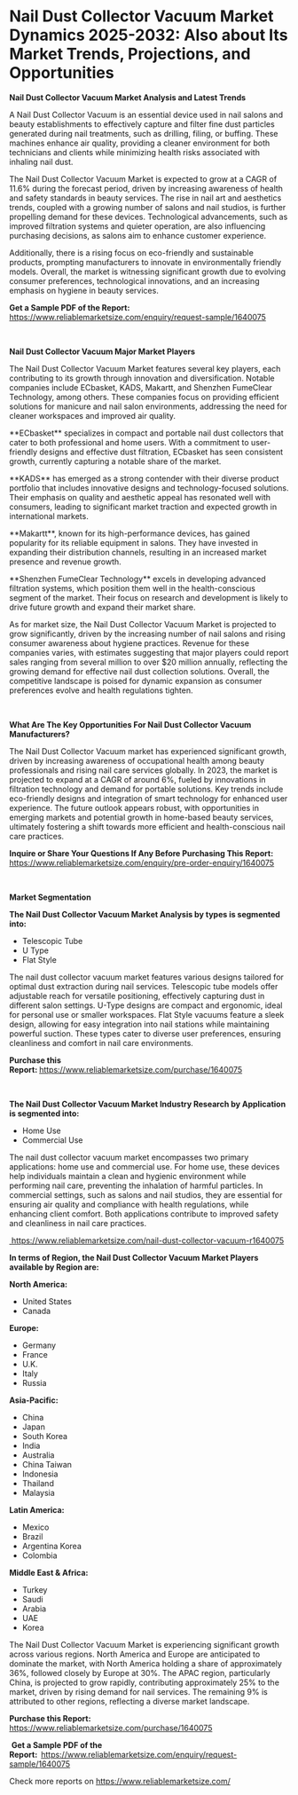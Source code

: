 <p><h1>Nail Dust Collector Vacuum Market Dynamics 2025-2032: Also about Its Market Trends, Projections, and Opportunities</h1></p><p><strong>Nail Dust Collector Vacuum Market Analysis and Latest Trends</strong></p>
<p><p>A Nail Dust Collector Vacuum is an essential device used in nail salons and beauty establishments to effectively capture and filter fine dust particles generated during nail treatments, such as drilling, filing, or buffing. These machines enhance air quality, providing a cleaner environment for both technicians and clients while minimizing health risks associated with inhaling nail dust.</p><p>The Nail Dust Collector Vacuum Market is expected to grow at a CAGR of 11.6% during the forecast period, driven by increasing awareness of health and safety standards in beauty services. The rise in nail art and aesthetics trends, coupled with a growing number of salons and nail studios, is further propelling demand for these devices. Technological advancements, such as improved filtration systems and quieter operation, are also influencing purchasing decisions, as salons aim to enhance customer experience.</p><p>Additionally, there is a rising focus on eco-friendly and sustainable products, prompting manufacturers to innovate in environmentally friendly models. Overall, the market is witnessing significant growth due to evolving consumer preferences, technological innovations, and an increasing emphasis on hygiene in beauty services.</p></p>
<p><strong>Get a Sample PDF of the Report:&nbsp;</strong> <a href="https://www.reliablemarketsize.com/enquiry/request-sample/1640075?utm_campaign=3126&utm_medium=2&utm_source=Github&utm_content=ia&utm_term=05032025&utm_id=nail-dust-collector-vacuum">https://www.reliablemarketsize.com/enquiry/request-sample/1640075</a></p>
<p>&nbsp;</p>
<p><strong>Nail Dust Collector Vacuum Major Market Players</strong></p>
<p><p>The Nail Dust Collector Vacuum Market features several key players, each contributing to its growth through innovation and diversification. Notable companies include ECbasket, KADS, Makartt, and Shenzhen FumeClear Technology, among others. These companies focus on providing efficient solutions for manicure and nail salon environments, addressing the need for cleaner workspaces and improved air quality.</p><p>**ECbasket** specializes in compact and portable nail dust collectors that cater to both professional and home users. With a commitment to user-friendly designs and effective dust filtration, ECbasket has seen consistent growth, currently capturing a notable share of the market.</p><p>**KADS** has emerged as a strong contender with their diverse product portfolio that includes innovative designs and technology-focused solutions. Their emphasis on quality and aesthetic appeal has resonated well with consumers, leading to significant market traction and expected growth in international markets.</p><p>**Makartt**, known for its high-performance devices, has gained popularity for its reliable equipment in salons. They have invested in expanding their distribution channels, resulting in an increased market presence and revenue growth.</p><p>**Shenzhen FumeClear Technology** excels in developing advanced filtration systems, which position them well in the health-conscious segment of the market. Their focus on research and development is likely to drive future growth and expand their market share.</p><p>As for market size, the Nail Dust Collector Vacuum Market is projected to grow significantly, driven by the increasing number of nail salons and rising consumer awareness about hygiene practices. Revenue for these companies varies, with estimates suggesting that major players could report sales ranging from several million to over $20 million annually, reflecting the growing demand for effective nail dust collection solutions. Overall, the competitive landscape is poised for dynamic expansion as consumer preferences evolve and health regulations tighten.</p></p>
<p>&nbsp;</p>
<p><strong>What Are The Key Opportunities For Nail Dust Collector Vacuum Manufacturers?</strong></p>
<p><p>The Nail Dust Collector Vacuum market has experienced significant growth, driven by increasing awareness of occupational health among beauty professionals and rising nail care services globally. In 2023, the market is projected to expand at a CAGR of around 6%, fueled by innovations in filtration technology and demand for portable solutions. Key trends include eco-friendly designs and integration of smart technology for enhanced user experience. The future outlook appears robust, with opportunities in emerging markets and potential growth in home-based beauty services, ultimately fostering a shift towards more efficient and health-conscious nail care practices.</p></p>
<p><strong>Inquire or Share Your Questions If Any Before Purchasing This Report:</strong> <a href="https://www.reliablemarketsize.com/enquiry/pre-order-enquiry/1640075?utm_campaign=3126&utm_medium=2&utm_source=Github&utm_content=ia&utm_term=05032025&utm_id=nail-dust-collector-vacuum">https://www.reliablemarketsize.com/enquiry/pre-order-enquiry/1640075</a></p>
<p>&nbsp;</p>
<p><strong>Market Segmentation</strong></p>
<p><strong>The Nail Dust Collector Vacuum Market Analysis by types is segmented into:</strong></p>
<p><ul><li>Telescopic Tube</li><li>U Type</li><li>Flat Style</li></ul></p>
<p><p>The nail dust collector vacuum market features various designs tailored for optimal dust extraction during nail services. Telescopic tube models offer adjustable reach for versatile positioning, effectively capturing dust in different salon settings. U-Type designs are compact and ergonomic, ideal for personal use or smaller workspaces. Flat Style vacuums feature a sleek design, allowing for easy integration into nail stations while maintaining powerful suction. These types cater to diverse user preferences, ensuring cleanliness and comfort in nail care environments.</p></p>
<p><strong>Purchase this Report:&nbsp;</strong><a href="https://www.reliablemarketsize.com/purchase/1640075?utm_campaign=3126&utm_medium=2&utm_source=Github&utm_content=ia&utm_term=05032025&utm_id=nail-dust-collector-vacuum">https://www.reliablemarketsize.com/purchase/1640075</a></p>
<p>&nbsp;</p>
<p><strong>The Nail Dust Collector Vacuum Market Industry Research by Application is segmented into:</strong></p>
<p><ul><li>Home Use</li><li>Commercial Use</li></ul></p>
<p><p>The nail dust collector vacuum market encompasses two primary applications: home use and commercial use. For home use, these devices help individuals maintain a clean and hygienic environment while performing nail care, preventing the inhalation of harmful particles. In commercial settings, such as salons and nail studios, they are essential for ensuring air quality and compliance with health regulations, while enhancing client comfort. Both applications contribute to improved safety and cleanliness in nail care practices.</p></p>
<p><a href="https://www.reliablemarketsize.com/nail-dust-collector-vacuum-r1640075?utm_campaign=3126&utm_medium=2&utm_source=Github&utm_content=ia&utm_term=05032025&utm_id=nail-dust-collector-vacuum">&nbsp;https://www.reliablemarketsize.com/nail-dust-collector-vacuum-r1640075</a></p>
<p><strong>In terms of Region, the Nail Dust Collector Vacuum Market Players available by Region are:</strong></p>
<p>
    <p> <strong> North America: </strong>
        <ul>
            <li>United States</li>
            <li>Canada</li>
        </ul>
        </p> 
    <p> <strong> Europe: </strong>
        <ul>
            <li>Germany</li>
            <li>France</li>
            <li>U.K.</li>
            <li>Italy</li>
            <li>Russia</li>
        </ul>
        </p> 
    <p> <strong> Asia-Pacific: </strong>
        <ul>
            <li>China</li>
            <li>Japan</li>
            <li>South Korea</li>
            <li>India</li>
            <li>Australia</li>
            <li>China Taiwan</li>
            <li>Indonesia</li>
            <li>Thailand</li>
            <li>Malaysia</li>
        </ul>
        </p> 
    <p> <strong> Latin America: </strong>
        <ul>
            <li>Mexico</li>
            <li>Brazil</li>
            <li>Argentina Korea</li>
            <li>Colombia</li>
        </ul>
        </p> 
    <p> <strong> Middle East & Africa: </strong>
        <ul>
            <li>Turkey</li>
            <li>Saudi</li>
            <li>Arabia</li>
            <li>UAE</li>
            <li>Korea</li>
        </ul>
    </p>
    </p>
<p><p>The Nail Dust Collector Vacuum Market is experiencing significant growth across various regions. North America and Europe are anticipated to dominate the market, with North America holding a share of approximately 36%, followed closely by Europe at 30%. The APAC region, particularly China, is projected to grow rapidly, contributing approximately 25% to the market, driven by rising demand for nail services. The remaining 9% is attributed to other regions, reflecting a diverse market landscape.</p></p>
<p><strong>Purchase this Report: </strong><a href="https://www.reliablemarketsize.com/purchase/1640075?utm_campaign=3126&utm_medium=2&utm_source=Github&utm_content=ia&utm_term=05032025&utm_id=nail-dust-collector-vacuum">https://www.reliablemarketsize.com/purchase/1640075</a></p>
<p>&nbsp;<strong>Get a Sample PDF of the Report:&nbsp;&nbsp;</strong><a href="https://www.reliablemarketsize.com/enquiry/request-sample/1640075?utm_campaign=3126&utm_medium=2&utm_source=Github&utm_content=ia&utm_term=05032025&utm_id=nail-dust-collector-vacuum">https://www.reliablemarketsize.com/enquiry/request-sample/1640075</a></p>
<p><strong></strong></p>
<p>Check more reports on <a href="https://www.reliablemarketsize.com/?utm_campaign=3126&utm_medium=2&utm_source=Github&utm_content=ia&utm_term=05032025&utm_id=nail-dust-collector-vacuum">https://www.reliablemarketsize.com/</a></p>